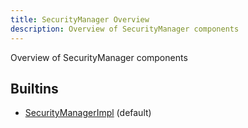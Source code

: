 ```yaml
---
title: SecurityManager Overview
description: Overview of SecurityManager components
---
```

Overview of SecurityManager components
## Builtins
* [SecurityManagerImpl](/docs/components/securitymanager/securitymanagerimpl/) (default)